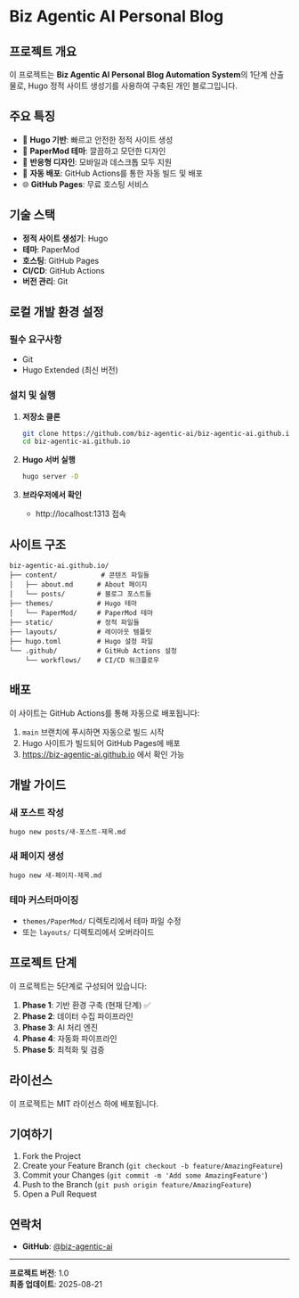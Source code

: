 # Biz Agentic AI Personal Blog

## 프로젝트 개요

이 프로젝트는 **Biz Agentic AI Personal Blog Automation System**의 1단계 산출물로, Hugo 정적 사이트 생성기를 사용하여 구축된 개인 블로그입니다.

## 주요 특징

- 🚀 **Hugo 기반**: 빠르고 안전한 정적 사이트 생성
- 🎨 **PaperMod 테마**: 깔끔하고 모던한 디자인
- 📱 **반응형 디자인**: 모바일과 데스크톱 모두 지원
- 🔄 **자동 배포**: GitHub Actions를 통한 자동 빌드 및 배포
- 🌐 **GitHub Pages**: 무료 호스팅 서비스

## 기술 스택

- **정적 사이트 생성기**: Hugo
- **테마**: PaperMod
- **호스팅**: GitHub Pages
- **CI/CD**: GitHub Actions
- **버전 관리**: Git

## 로컬 개발 환경 설정

### 필수 요구사항

- Git
- Hugo Extended (최신 버전)

### 설치 및 실행

1. **저장소 클론**
   ```bash
   git clone https://github.com/biz-agentic-ai/biz-agentic-ai.github.io.git
   cd biz-agentic-ai.github.io
   ```

2. **Hugo 서버 실행**
   ```bash
   hugo server -D
   ```

3. **브라우저에서 확인**
   - http://localhost:1313 접속

## 사이트 구조

```
biz-agentic-ai.github.io/
├── content/           # 콘텐츠 파일들
│   ├── about.md      # About 페이지
│   └── posts/        # 블로그 포스트들
├── themes/           # Hugo 테마
│   └── PaperMod/     # PaperMod 테마
├── static/           # 정적 파일들
├── layouts/          # 레이아웃 템플릿
├── hugo.toml         # Hugo 설정 파일
└── .github/          # GitHub Actions 설정
    └── workflows/    # CI/CD 워크플로우
```

## 배포

이 사이트는 GitHub Actions를 통해 자동으로 배포됩니다:

1. `main` 브랜치에 푸시하면 자동으로 빌드 시작
2. Hugo 사이트가 빌드되어 GitHub Pages에 배포
3. https://biz-agentic-ai.github.io 에서 확인 가능

## 개발 가이드

### 새 포스트 작성

```bash
hugo new posts/새-포스트-제목.md
```

### 새 페이지 생성

```bash
hugo new 새-페이지-제목.md
```

### 테마 커스터마이징

- `themes/PaperMod/` 디렉토리에서 테마 파일 수정
- 또는 `layouts/` 디렉토리에서 오버라이드

## 프로젝트 단계

이 프로젝트는 5단계로 구성되어 있습니다:

1. **Phase 1**: 기반 환경 구축 (현재 단계) ✅
2. **Phase 2**: 데이터 수집 파이프라인
3. **Phase 3**: AI 처리 엔진
4. **Phase 4**: 자동화 파이프라인
5. **Phase 5**: 최적화 및 검증

## 라이선스

이 프로젝트는 MIT 라이선스 하에 배포됩니다.

## 기여하기

1. Fork the Project
2. Create your Feature Branch (`git checkout -b feature/AmazingFeature`)
3. Commit your Changes (`git commit -m 'Add some AmazingFeature'`)
4. Push to the Branch (`git push origin feature/AmazingFeature`)
5. Open a Pull Request

## 연락처

- **GitHub**: [@biz-agentic-ai](https://github.com/biz-agentic-ai)

---

**프로젝트 버전**: 1.0  
**최종 업데이트**: 2025-08-21
